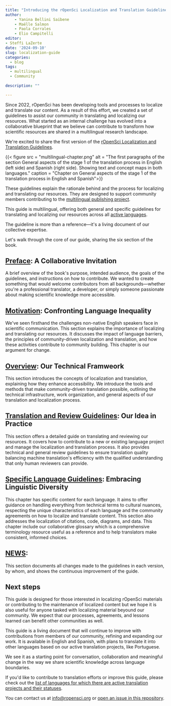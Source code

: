 ```yaml
---
title: "Introducing the rOpenSci Localization and Translation Guidelines"
author: 
    - Yanina Bellini Saibene
    - Maëlle Salmon
    - Paola Corrales
    - Elio Campitelli
editor:
- Steffi LaZerte
date: '2024-09-10'
slug: localization-guide
categories:
  - blog
tags:
  - multilingual
  - Community
  
description: ""

---
```


Since 2022, rOpenSci has been developing tools and processes to localize and translate our content.
As a result of this effort, we created a set of guidelines to assist our community in translating and localizing our resources.
What started as an internal challenge has evolved into a collaborative blueprint that we believe can contribute to transform how scientific resources are shared in a multilingual research landscape. 

We're excited to share the first version of the [rOpenSci Localization and Translation Guidelines](https://translationguide.ropensci.org).

{{< figure src = "multilingual-chapter.png" alt = "The first paragraphs of the section General aspects of the stage 1 of the translation process in English (left side) and Spanish (right side). Showing text and concept maps in both languages." caption = "Chapter on General aspects of the stage 1 of the translation process in English and Spanish">}}

These guidelines explain the rationale behind and the process for localizing and translating our resources. 
They are designed to support community members contributing to the [multilingual publishing project](https://ropensci.org/multilingual-publishing/).

This guide is multilingual, offering both general and specific guidelines for translating and localizing our resources across all [active languages](https://github.com/ropensci-review-tools/translation_guide/?tab=readme-ov-file#languages-with-active-projects).

The guideline is more than a reference—it's a living document of our collective expertise.

Let's walk through the core of our guide, sharing the six section of the book.


## [Preface](https://translationguide.ropensci.org): A Collaborative Invitation 

A brief overview of the book's purpose, intended audience, the goals of the guidelines, and instructions on how to contribute. We wanted to create something that would welcome contributors from all backgrounds—whether you're a professional translator, a developer, or simply someone passionate about making scientific knowledge more accessible.


## [Motivation](https://translationguide.ropensci.org/motivation.html): Confronting Language Inequality

We've seen firsthand the challenges non-native English speakers face in scientific communication.
This section explains the importance of localizing and translating our resources. 
It discusses the impact of language barriers, the principles of community-driven localization and translation, and how these activities contribute to community building. This chapter is our argument for change. 

## [Overview](https://translationguide.ropensci.org/intro.html):  Our Technical Framweork

This section introduces the concepts of localization and translation, explaining how they enhance accessibility. We introduce the tools and methods that make community-driven translation possible,
outlining the technical infrastructure, work organization, and general aspects of our translation and localization process.

## [Translation and Review Guidelines](https://translationguide.ropensci.org/howtoreview.html): Our Idea in Practice

This section offers a detailed guide on translating and reviewing our resources. 
It covers how to contribute to a new or existing language project and manage the localization and translation process. 
It also provides technical and general review guidelines to ensure translation quality balancing machine translation's efficiency with the qualified understanding that only human reviewers can provide. 


## [Specific Language Guidelines](https://translationguide.ropensci.org/specific_guidelines.html): Embracing Linguistic Diversity

This chapter has specific content for each language. 
It aims to offer guidance on handling everything from technical terms to cultural nuances, respecting the unique characteristics of each language and the community agreements on how to localize and translate content.
This section also addresses the localization of citations, code, diagrams, and data.
This chapter include our collaborative glossary which is a comprehensive terminology resource useful as a reference and to help translators make consistent, informed choices.
 

## [NEWS](https://translationguide.ropensci.org/booknews.html): 

This section documents all changes made to the guidelines in each version, by whom, and shows the continuous improvement of the guide. 


## Next steps

This guide is designed for those interested in localizing rOpenSci materials or contributing to the maintenance of localized content but we hope it is also useful for anyone tasked with localizing material beyound our community. 
We expect that our processes, agreements, and lessons learned can benefit other communities as well.

This guide is a living document that will continue to improve with contributions from members of our community, refining and expanding our work.
It is available in English and Spanish, with plans to translate it into other languages based on our active translation projects, like Portuguese.

We see it as a starting point for conversation, collaboration and meaningful change in the way we share scientific knowledge across language boundaries.

If you'd like to contribute to translation efforts or improve this guide, please check out the [list of languages for which there are active translation projects and their statuses](https://github.com/ropensci-review-tools/translation_guide#active). 

You can contact us at info@ropensci.org or [open an issue in this repository](https://github.com/ropensci-review-tools/translation_guide/issues).

